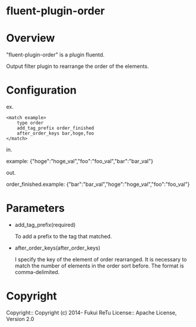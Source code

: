 # fluent-plugin-order
# Overview

"fluent-plugin-order" is a plugin fluentd.

Output filter plugin to rearrange the order of the elements.

# Configuration
ex.

    <match example>
        type order
        add_tag_prefix order_finished
        after_order_keys bar,hoge,foo
    </match>

in.

example: {"hoge":"hoge_val","foo":"foo_val","bar":"bar_val"}

out.

order_finished.example: {"bar":"bar_val","hoge":"hoge_val","foo":"foo_val"}


# Parameters

* add_tag_prefix(required)

    To add a prefix to the tag that matched.

* after_order_keys(after_order_keys)

    I specify the key of the element of order rearranged. It is necessary to match the number of elements in the order sort before. The format is comma-delimited.


# Copyright
Copyright:: Copyright (c) 2014- Fukui ReTu License:: Apache License, Version 2.0